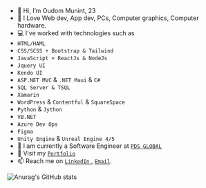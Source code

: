 - 👋 Hi, I’m Oudom Munint, 23
- 💖 I Love Web dev, App dev, PCs, Computer graphics, Computer hardware.
- 💻 I've worked with technologies such as
- `HTML/HAML`
- `CSS/SCSS + Bootstrap & Tailwind`
- `JavaScript + ReactJs & NodeJs`
- `Jquery UI`
- `Kendo UI`
- `ASP.NET MVC` & `.NET Maui` & `C#`
- `SQL Server & TSQL`
- `Xamarin`
- `WordPress` & `Contentful` & `SquareSpace`
- `Python` & `Jython`
- `VB.NET`
- `Azure Dev Ops`
- `Figma`
- `Unity Engine` & `Unreal Engine 4/5`
- 👷 I am currently a Software Engineer at <a href="https://www.pdsglobal.com/">`PDS GLOBAL`</a>
- 👀 Visit my [`Portfolio`](https://oudommunint.netlify.app/)
- 📫 Reach me on <a href="https://www.linkedin.com/in/oudom-munint/"> `LinkedIn` </a>, <a href="mailto:oudommunint@gmail.com">`Email`</a>.

![Anurag's GitHub stats](https://github-readme-stats.vercel.app/api?username=OudomMunint&count_private=true&show_icons=true&theme=radical)
